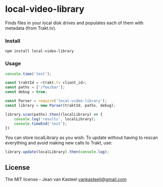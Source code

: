 # local-video-library
Finds files in your local disk drives and populates each of them with metadata (from Trakt.tv).

### Install

    npm install local-video-library

### Usage

```js
console.time('test');

const traktId = <trakt.tv client_id>;
const paths = ['/foo/bar'];
const debug = true;

const Parser = require('local-video-library');
const library = new Parser(traktId, paths, debug);

library.scan(paths).then((localLibrary) => {
    console.log('results', localLibrary);
    console.timeEnd('test');
})
```

You can store localLibrary as you wish. To update without having to rescan everything and avoid making new calls to Trakt, use:

```js
library.update(localLibrary).then(console.log);
```

## License
The MIT license - Jean van Kasteel <vankasteelj@gmail.com>